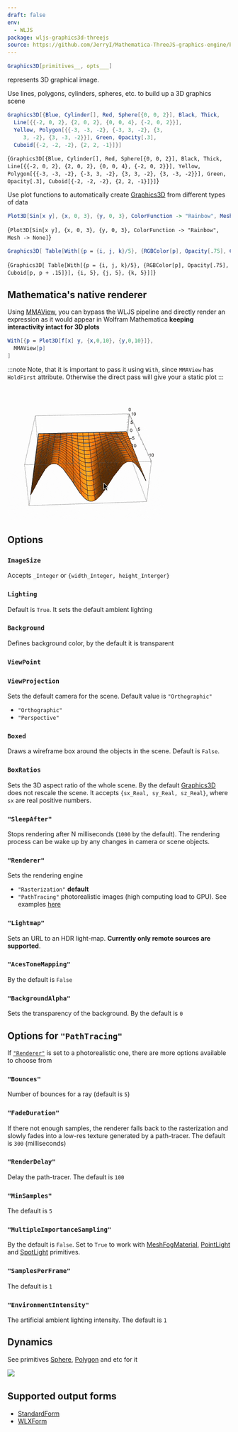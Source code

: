 ```yaml
---
draft: false
env:
  - WLJS
package: wljs-graphics3d-threejs
source: https://github.com/JerryI/Mathematica-ThreeJS-graphics-engine/blob/dev/src/kernel.js
---
```

```mathematica
Graphics3D[primitives__, opts___]
```

represents 3D graphical image.

Use lines, polygons, cylinders, spheres, etc. to build up a 3D graphics scene

```mathematica
Graphics3D[{Blue, Cylinder[], Red, Sphere[{0, 0, 2}], Black, Thick, 
  Line[{{-2, 0, 2}, {2, 0, 2}, {0, 0, 4}, {-2, 0, 2}}], 
  Yellow, Polygon[{{-3, -3, -2}, {-3, 3, -2}, {3, 
     3, -2}, {3, -3, -2}}], Green, Opacity[.3], 
  Cuboid[{-2, -2, -2}, {2, 2, -1}]}]
```

<Wl >{`Graphics3D[{Blue, Cylinder[], Red, Sphere[{0, 0, 2}], Black, Thick, Line[{{-2, 0, 2}, {2, 0, 2}, {0, 0, 4}, {-2, 0, 2}}], Yellow, Polygon[{{-3, -3, -2}, {-3, 3, -2}, {3, 3, -2}, {3, -3, -2}}], Green, Opacity[.3], Cuboid[{-2, -2, -2}, {2, 2, -1}]}]`}</Wl>

Use plot functions to automatically create [Graphics3D](frontend/Reference/Graphics3D/Graphics3D.md) from different types of data

```mathematica
Plot3D[Sin[x y], {x, 0, 3}, {y, 0, 3}, ColorFunction -> "Rainbow", Mesh -> None]
```

<Wl >{`Plot3D[Sin[x y], {x, 0, 3}, {y, 0, 3}, ColorFunction -> "Rainbow", Mesh -> None]`}</Wl>

```mathematica
Graphics3D[ Table[With[{p = {i, j, k}/5}, {RGBColor[p], Opacity[.75], Cuboid[p, p + .15]}], {i, 5}, {j, 5}, {k, 5}]]
```

<Wl >{`Graphics3D[ Table[With[{p = {i, j, k}/5}, {RGBColor[p], Opacity[.75], Cuboid[p, p + .15]}], {i, 5}, {j, 5}, {k, 5}]]`}</Wl>


## Mathematica's native renderer
Using [MMAView](frontend/Reference/GUI/MMAView.md), you can bypass the WLJS pipeline and directly render an expression as it would appear in Wolfram Mathematica **keeping interactivity intact for 3D plots**

```mathematica
With[{p = Plot3D[f[x] y, {x,0,10}, {y,0,10}]},
  MMAView[p]
]
```

:::note
Note, that it is important to pass it using `With`, since `MMAView` has `HoldFirst` attribute. Otherwise the direct pass will give your a static plot
:::

![](./../../../neverasked-ezgif.com-optimize.gif)

## Options

### `ImageSize`
Accepts `_Integer` or `{width_Integer, height_Interger}`

### `Lighting`
Default is `True`. It sets the default ambient lighting

### `Background`
Defines background color, by the default it is transparent

### `ViewPoint`


### `ViewProjection`
Sets the default camera for the scene. Default value is `"Orthographic"`
- `"Orthographic"`
- `"Perspective"`

### `Boxed`
Draws a wireframe box around the objects in the scene. Default is `False`.

### `BoxRatios`
Sets the 3D aspect ratio of the whole scene. By the default [Graphics3D](frontend/Reference/Graphics3D/Graphics3D.md) does not rescale the scene. It accepts `{sx_Real, sy_Real, sz_Real}`, where `sx` are real positive numbers.

### `"SleepAfter"`
Stops rendering after N milliseconds (`1000` by the default). The rendering process can be wake up by any changes in camera or scene objects.

### `"Renderer"`
Sets the rendering engine
- `"Rasterization"` __default__
- `"PathTracing"` photorealistic images (high computing load to GPU). See examples [here](https://jerryi.github.io/wljs-docs/wljs-demo/plot-rtx)

### `"Lightmap"`
Sets an URL to an HDR light-map. __Currently only remote sources are supported__.

### `"AcesToneMapping"`
By the default is `False`

### `"BackgroundAlpha"`
Sets the transparency of the background. By the default is `0`

## Options for `"PathTracing"` 
If [`"Renderer"`](#`"Renderer"`) is set to a photorealistic one, there are more options available to choose from

### `"Bounces"`
Number of bounces for a ray (default is `5`)

### `"FadeDuration"`
If there not enough samples, the renderer falls back to the rasterization and slowly fades into a low-res texture generated by a path-tracer. The default is `300` (milliseconds)

### `"RenderDelay"`
Delay the path-tracer. The default is `100`

### `"MinSamples"`
The default is `5` 

### `"MultipleImportanceSampling"`
By the default is `False`. Set to `True` to work with [MeshFogMaterial](frontend/Reference/Graphics3D/MeshFogMaterial.md), [PointLight](frontend/Reference/Graphics3D/PointLight.md) and [SpotLight](frontend/Reference/Graphics3D/SpotLight.md) primitives. 

### `"SamplesPerFrame"`
The default is `1`

### `"EnvironmentIntensity"`
The artificial ambient lighting intensity. The default is `1`




## Dynamics
See primitives [Sphere](frontend/Reference/Graphics3D/Sphere.md), [Polygon](frontend/Reference/Graphics3D/Polygon.md) and etc for it 

![](../../../imgs/ScreenRecording2024-03-24at20.50.18-ezgif.com-optipng.png)

## Supported output forms
- [StandardForm](frontend/Reference/Formatting/StandardForm.md)
- [WLXForm](frontend/Reference/Formatting/WLXForm.md)